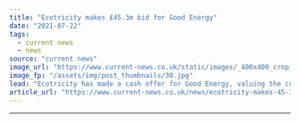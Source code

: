 ```yaml
---
title: "Ecotricity makes £45.3m bid for Good Energy"
date: "2021-07-22"
tags: 
  - current news
  - news
source: "current news"
image_url: "https://www.current-news.co.uk/static/images/_400x400_crop_center-center/Dale_Vince_--_Ecotricity.jpg"
image_fp: "/assets/img/post_thumbnails/30.jpg"
lead: "Ecotricity has made a cash offer for Good Energy, valuing the company at £45.3 million excluding the shares it already owns, or £59.6 million when included."
article_url: "https://www.current-news.co.uk/news/ecotricity-makes-45-3m-bid-for-good-energy?utm_source=rss-feeds&utm_medium=rss&utm_campaign=rss"
---
```


---
